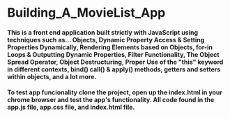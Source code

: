 # Building_A_MovieList_App

#### This is a front end application built strictly with JavaScript using techniques such as... Objects, Dynamic Property Access & Setting Properties Dynamically,  Rendering Elements based on Objects, for-in Loops & Outputting Dynamic Properties,  Filter Functionality, The Object Spread Operator, Object Destructuring, Proper Use of the "this" keyword in different contexts, bind() call() & apply() methods, getters and setters within objects, and a lot more. 

#### To test app funcionality clone the project, open up the index.html in your chrome browser and test the app's functionality. All code found in the app.js file, app.css file, and index.html file. 
